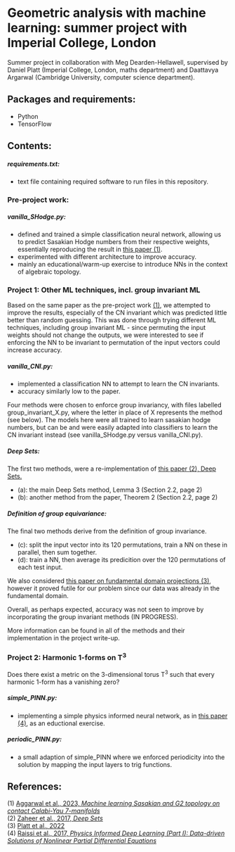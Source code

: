 # Geometric analysis with machine learning: summer project with Imperial College, London
Summer project in collaboration with Meg Dearden-Hellawell, supervised by Daniel Platt (Imperial College, London, maths department) and Daattavya Argarwal (Cambridge University, computer science department).

## Packages and requirements:
- Python
- TensorFlow

## Contents:
##### requirements.txt:
- text file containing required software to run files in this repository.

### Pre-project work:

##### vanilla_SHodge.py:
- defined and trained a simple classification neural network, allowing us to predict Sasakian Hodge numbers from their respective weights, essentially reproducing the result in [this paper (1)](https://www.sciencedirect.com/science/article/pii/S0370269324000753?via%3Dihub).
- experimented with different architecture to improve accuracy.
- mainly an educational/warm-up exercise to introduce NNs in the context of algebraic topology.

### Project 1: Other ML techniques, incl. group invariant ML
Based on the same paper as the pre-project work [(1)](https://www.sciencedirect.com/science/article/pii/S0370269324000753?via%3Dihub), we attempted to improve the results, especially of the CN invariant which was predicted little better than random guessing. This was done through trying different ML techniques, including group invariant ML - since permuting the input weights should not change the outputs, we were interested to see if enforcing the NN to be invariant to permutation of the input vectors could increase accuracy.

##### vanilla_CNI.py:
- implemented a classification NN to attempt to learn the CN invariants.
- accuracy similarly low to the paper.

Four methods were chosen to enforce group invariancy, with files labelled group_invariant_X.py, where the letter in place of X represents the method (see below). The models here were all trained to learn sasakian hodge numbers, but can be and were easily adapted into classifiers to learn the CN invariant instead (see vanilla_SHodge.py versus vanilla_CNI.py).

##### Deep Sets:
The first two methods, were a re-implementation of [this paper (2), Deep Sets.](https://arxiv.org/abs/1703.06114)
- (a): the main Deep Sets method, Lemma 3 (Section 2.2, page 2)
- (b): another method from the paper, Theorem 2 (Section 2.2, page 2) 

##### Definition of group equivariance:
The final two methods derive from the definition of group invariance.
- (c): split the input vector into its 120 permutations, train a NN on these in parallel, then sum together.
- (d): train a NN, then average its predicition over the 120 permutations of each test input.

We also considered [this paper on fundamental domain projections (3)](https://openreview.net/pdf?id=RLkbkAgNA58), however it proved futile for our problem since our data was already in the fundamental domain. 

Overall, as perhaps expected, accuracy was not seen to improve by incorporating the group invariant methods (IN PROGRESS).

More information can be found in all of the methods and their implementation in the project write-up. 

### Project 2: Harmonic 1-forms on T<sup>3</sup>
Does there exist a metric on the 3-dimensional torus T<sup>3</sup> such that every harmonic 1-form has a vanishing zero?

##### simple_PINN.py:
- implementing a simple physics informed neural network, as in [this paper (4)](https://arxiv.org/abs/1711.10561), as an eductional exercise.

##### periodic_PINN.py:
- a small adaption of simple_PINN where we enforced periodicity into the solution by mapping the input layers to trig functions.

## References:
(1) [Aggarwal et al., 2023, *Machine learning Sasakian and G2 topology on contact Calabi-Yau 7-manifolds*](https://www.sciencedirect.com/science/article/pii/S0370269324000753?via%3Dihub) <br/>
(2) [Zaheer et al., 2017, *Deep Sets*](https://arxiv.org/abs/1703.06114) <br/>
(3) [Platt et al., 2022](https://openreview.net/pdf?id=RLkbkAgNA58) <br/>
(4) [Raissi et al., 2017, *Physics Informed Deep Learning (Part I): Data-driven Solutions of Nonlinear Partial Differential Equations*](https://arxiv.org/abs/1711.10561)

